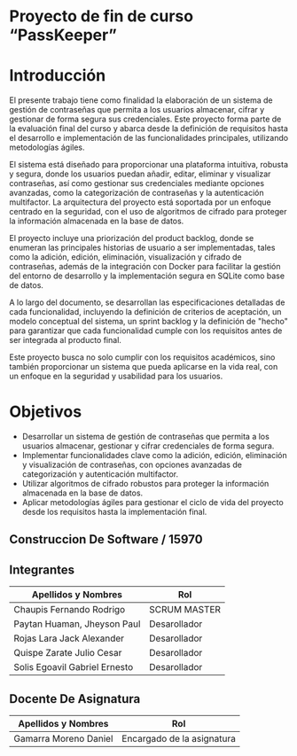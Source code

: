 # Proyecto de fin de curso “PassKeeper”

##

# Introducción

El presente trabajo tiene como finalidad la elaboración de un sistema de gestión de contraseñas que permita a los usuarios almacenar, cifrar y gestionar de forma segura sus credenciales. Este proyecto forma parte de la evaluación final del curso y abarca desde la definición de requisitos hasta el desarrollo e implementación de las funcionalidades principales, utilizando metodologías ágiles.

El sistema está diseñado para proporcionar una plataforma intuitiva, robusta y segura, donde los usuarios puedan añadir, editar, eliminar y visualizar contraseñas, así como gestionar sus credenciales mediante opciones avanzadas, como la categorización de contraseñas y la autenticación multifactor. La arquitectura del proyecto está soportada por un enfoque centrado en la seguridad, con el uso de algoritmos de cifrado para proteger la información almacenada en la base de datos.

El proyecto incluye una priorización del product backlog, donde se enumeran las principales historias de usuario a ser implementadas, tales como la adición, edición, eliminación, visualización y cifrado de contraseñas, además de la integración con Docker para facilitar la gestión del entorno de desarrollo y la implementación segura en SQLite como base de datos.

A lo largo del documento, se desarrollan las especificaciones detalladas de cada funcionalidad, incluyendo la definición de criterios de aceptación, un modelo conceptual del sistema, un sprint backlog y la definición de "hecho" para garantizar que cada funcionalidad cumple con los requisitos antes de ser integrada al producto final.

Este proyecto busca no solo cumplir con los requisitos académicos, sino también proporcionar un sistema que pueda aplicarse en la vida real, con un enfoque en la seguridad y usabilidad para los usuarios.

##

# Objetivos

- Desarrollar un sistema de gestión de contraseñas que permita a los usuarios almacenar, gestionar y cifrar credenciales de forma segura.
- Implementar funcionalidades clave como la adición, edición, eliminación y visualización de contraseñas, con opciones avanzadas de categorización y autenticación multifactor.
- Utilizar algoritmos de cifrado robustos para proteger la información almacenada en la base de datos.
- Aplicar metodologías ágiles para gestionar el ciclo de vida del proyecto desde los requisitos hasta la implementación final.

##

## Construccion De Software / 15970

## 

## Integrantes

| Apellidos y Nombres | Rol |
|---------------------|-----|
|Chaupis Fernando Rodrigo | SCRUM MASTER |
|Paytan Huaman, Jheyson Paul | Desarollador |
|Rojas Lara Jack Alexander | Desarollador |
|Quispe Zarate Julio Cesar | Desarollador |
|Solis Egoavil Gabriel Ernesto | Desarollador |


## Docente De Asignatura
| Apellidos y Nombres | Rol |
|---------------------|-----|
|Gamarra Moreno Daniel | Encargado de la asignatura |




